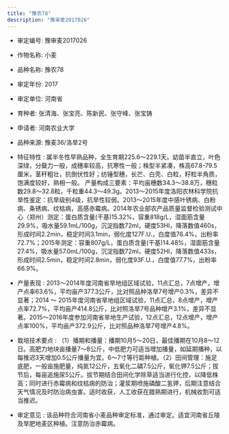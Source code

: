 ```yaml
---
title: "豫农78"
description: "豫审麦2017026"
---
```

* 审定编号:  豫审麦2017026

*  作物名称:  小麦

*  品种名称:  豫农78

*  审定年份:  2017

*  审定单位:  河南省

* 育种者:  张清海、张宝亮、陈新民、张守峰、张宝铸

*  申请者:  河南农业大学

*  品种来源:  豫麦36/洛旱2号

*  特征特性 : 
属半冬性早熟品种，全生育期225.6～229.1天。幼苗半直立，叶色深绿，分蘖力一般，成穗率较高，抗寒性一般；株型半紧凑，株高67.8-79.5厘米，茎秆粗壮，抗倒伏性好；纺锤型穗，长芒、白壳、白粒，籽粒半角质，饱满度较好，熟相一般。 产量构成三要素：平均亩穗数34.3～38.8万，穗粒数29.8～32.8粒，千粒重44.3～49.3g。2013～2015年度洛阳农林科学院抗旱性鉴定：抗旱级别4级，抗旱性较弱。2013～2015年度中感叶锈病、白粉病、条锈病、纹枯病，高感赤霉病。2014年农业部农产品质量监督检验测试中心（郑州）测定：蛋白质含量(干基)15.32%，容重818g/L，湿面筋含量29.9%，吸水量59.1mL/100g，沉淀指数72ml，硬度53HI，降落数值460s，形成时间2.2min，稳定时间3.1min，弱化度127F.U.，白度值76.4%，出粉率72.7%；2015年测定：容重807g/L，蛋白质含量(干基)14.48%，湿面筋含量27.4%，吸水量57.0mL/100g，沉淀指数72ml，硬度52HI，降落数值433s，形成时间2.5min，稳定时间2.8min，弱化度93F.U.，白度值77.7%，出粉率66.9%。
 
*  产量表现 : 
2013～2014年度河南省旱地组区域试验，11点汇总，7点增产，增产点率63.6%，平均亩产377.3公斤，比对照品种洛旱7号增产0.3%，差异不显著；2014 ～ 2015年度河南省旱地组区域试验，11点汇总，8点增产，增产点率72.7%，平均亩产414.8公斤，比对照洛旱7号品种增产3.1%，差异不显著。2015～2016年度参加河南省旱地生产试验，12点汇总，12点增产，增产点率100%，平均亩产372.9公斤，比对照品种洛旱7号增产4.8%。

*  栽培技术要点 : 
（1）播期和播量：播期10月5～20日，最佳播期在10月8～12日。高肥力地块亩播量7～8公斤，中低肥力可适当增加播量，如延期播种，以每推迟3天增加0.5公斤播量为宜。6～7寸等行距种植。（2）田间管理：施足底肥，一般亩施肥量，纯氮12公斤，五氧化二磷7.5公斤，氧化钾7.5公斤；拔节后，每亩追施尿5公斤。拔节期结合田间化学除草适当进行化控，以降低株高；同时进行赤霉病和纹枯病的防治；灌浆期喷施磷酸二氢钾，后期注意结合天气情况及时防治病虫害。适时收获，人工收获在腊熟期进行，机械收割可适当推迟。

*  审定意见 : 
该品种符合河南省小麦品种审定标准，通过审定。适宜河南省丘陵及旱肥地麦区种植。注意防治赤霉病。
